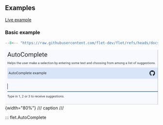 ## Examples

[Live example](https://flet-controls-gallery.fly.dev/input/autocomplete)

### Basic example

```python
--8<-- "https://raw.githubusercontent.com/flet-dev/flet/refs/heads/docs/sdk/python/examples/python/controls/auto-complete/basic.py"
```

![basic](https://raw.githubusercontent.com/flet-dev/flet/docs/sdk/python/examples/python/controls/auto-complete/media/basic.gif){width="80%"}
/// caption
///

::: flet.AutoComplete
